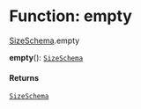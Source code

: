 # Function: empty

[SizeSchema](/en/auto-docs/editor/modules/SizeSchema.md).empty

**empty**(): [`SizeSchema`](/en/auto-docs/editor/interfaces/SizeSchema-1.md)

#### Returns

[`SizeSchema`](/en/auto-docs/editor/interfaces/SizeSchema-1.md)
